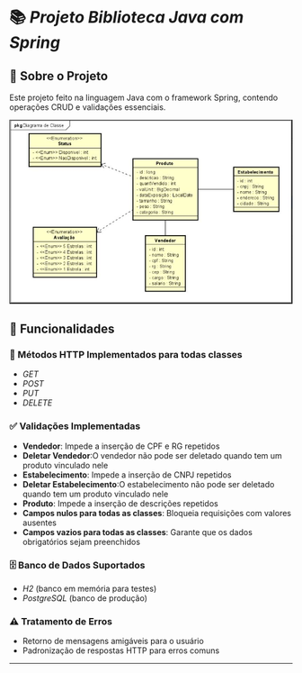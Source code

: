 # 📚 *Projeto Biblioteca Java com Spring*

## 📌 Sobre o Projeto
Este projeto feito na linguagem Java com o framework Spring, contendo operações CRUD e validações essenciais. 

![Diagram de classe](Diagrama.JPG)

## 🚀 Funcionalidades

### 🔹 Métodos HTTP Implementados para todas classes
- *GET*
- *POST*
- *PUT*
- *DELETE*

### ✅ Validações Implementadas
- **Vendedor**: Impede a inserção de CPF e RG  repetidos
- **Deletar Vendedor**:O vendedor não pode ser deletado quando tem um produto vinculado nele
- **Estabelecimento**: Impede a inserção de CNPJ  repetidos
- **Deletar Estabelecimento**:O estabelecimento não pode ser deletado quando tem um produto vinculado nele
- **Produto**: Impede a inserção de descrições  repetidos
- **Campos nulos para todas as classes**: Bloqueia requisições com valores ausentes
- **Campos vazios para todas as classes**: Garante que os dados obrigatórios sejam preenchidos

### 🗄 Banco de Dados Suportados
- *H2* (banco em memória para testes)
- *PostgreSQL* (banco de produção)

### ⚠ Tratamento de Erros
- Retorno de mensagens amigáveis para o usuário
- Padronização de respostas HTTP para erros comuns

---
